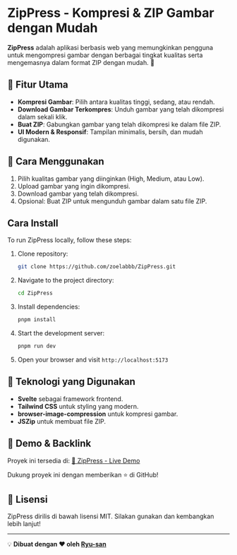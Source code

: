 # ZipPress - Kompresi & ZIP Gambar dengan Mudah

**ZipPress** adalah aplikasi berbasis web yang memungkinkan pengguna untuk mengompresi gambar dengan berbagai tingkat kualitas serta mengemasnya dalam format ZIP dengan mudah. 🚀

## 🌟 Fitur Utama

- **Kompresi Gambar**: Pilih antara kualitas tinggi, sedang, atau rendah.
- **Download Gambar Terkompres**: Unduh gambar yang telah dikompresi dalam sekali klik.
- **Buat ZIP**: Gabungkan gambar yang telah dikompresi ke dalam file ZIP.
- **UI Modern & Responsif**: Tampilan minimalis, bersih, dan mudah digunakan.

## 🚀 Cara Menggunakan

1. Pilih kualitas gambar yang diinginkan (High, Medium, atau Low).
2. Upload gambar yang ingin dikompresi.
3. Download gambar yang telah dikompresi.
4. Opsional: Buat ZIP untuk mengunduh gambar dalam satu file ZIP.

## Cara Install

To run ZipPress locally, follow these steps:

1. Clone repository:
   ```sh
   git clone https://github.com/zoelabbb/ZipPress.git
   ```
2. Navigate to the project directory:
   ```sh
   cd ZipPress
   ```
3. Install dependencies:
   ```sh
   pnpm install
   ```
4. Start the development server:
   ```sh
   pnpm run dev
   ```
5. Open your browser and visit `http://localhost:5173`

## 📌 Teknologi yang Digunakan

- **Svelte** sebagai framework frontend.
- **Tailwind CSS** untuk styling yang modern.
- **browser-image-compression** untuk kompresi gambar.
- **JSZip** untuk membuat file ZIP.

## 🔗 Demo & Backlink

Proyek ini tersedia di:
[🔗 ZipPress - Live Demo](https://your-project-link.com)

Dukung proyek ini dengan memberikan ⭐ di GitHub!

## 📜 Lisensi

ZipPress dirilis di bawah lisensi MIT. Silakan gunakan dan kembangkan lebih lanjut!

---

💡 **Dibuat dengan ❤️ oleh [Ryu-san](https://github.com/zoelabbb)**
